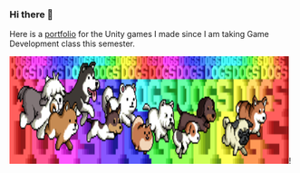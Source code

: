### Hi there 👋

Here is a <a href="https://portfolio.tomwang.space/" target="_blank">portfolio</a> for the Unity games I made since I am taking Game Development class this semester.

<img src="./images/omfgdogs.gif" width="493" height="190"/>!

<!--
<img src="./images/omfgdogs.gif" width="493" height="190"/>![Tom's github stats](https://github-readme-stats.vercel.app/api?username=TomWBush&count_private=true&theme=flag-india)


**TomWBush/TomWBush** is a ✨ _special_ ✨ repository because its `README.md` (this file) appears on your GitHub profile.

Here are some ideas to get you started:

- 🔭 I’m currently working on ...
- 🌱 I’m currently learning ...
- 👯 I’m looking to collaborate on ...
- 🤔 I’m looking for help with ...
- 💬 Ask me about ...
- 📫 How to reach me: ...
- 😄 Pronouns: ...
- ⚡ Fun fact: ...
-->
